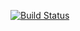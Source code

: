 [![Build Status](https://jenkins.rcomanne.nl/buildStatus/icon?job=telegram-bot-klootviool%2Fmaster)](https://jenkins.rcomanne.nl/job/telegram-bot-klootviool/job/master/)
